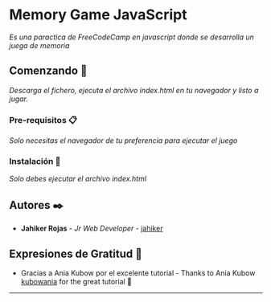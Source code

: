 # Memory Game JavaScript

_Es una paractica de FreeCodeCamp en javascript donde se desarrolla un juega de memoria_

## Comenzando 🚀

_Descarga el fichero, ejecuta el archivo index.html en tu navegador y listo a jugar._

### Pre-requisitos 📋

_Solo necesitas el navegador de tu preferencia para ejecutar el juego_

### Instalación 🔧

_Solo debes ejecutar el archivo index.html_

## Autores ✒️

- **Jahiker Rojas** - _Jr Web Developer_ - [jahiker](https://github.com/Jahiker)

## Expresiones de Gratitud 🎁

- Gracias a Ania Kubow por el excelente tutorial - Thanks to Ania Kubow [kubowania](https://github.com/kubowania) for the great tutorial 👸

---
